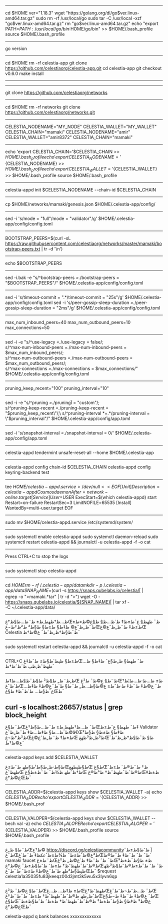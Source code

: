 
-------------------------------------------------
cd $HOME
ver="1.18.3"
wget "https://golang.org/dl/go$ver.linux-amd64.tar.gz"
sudo rm -rf /usr/local/go
sudo tar -C /usr/local -xzf "go$ver.linux-amd64.tar.gz"
rm "go$ver.linux-amd64.tar.gz"
echo "export PATH=$PATH:/usr/local/go/bin:$HOME/go/bin" >> $HOME/.bash_profile
source $HOME/.bash_profile

---------------------------------------------------
go version

--------------------------------------
cd $HOME
rm -rf celestia-app
git clone https://github.com/celestiaorg/celestia-app.git
cd celestia-app
git checkout v0.6.0
make install

-------------------------------------------------


-------------------------------------------
git clone https://github.com/celestiaorg/networks

-------------------------------
cd $HOME
rm -rf networks
git clone https://github.com/celestiaorg/networks.git

--------------------------
CELESTIA_NODENAME="MY_NODE" 
CELESTIA_WALLET="MY_WALLET"
CELESTIA_CHAIN="mamaki"
CELESTIA_NODENAME="amir" 
CELESTIA_WALLET="amir8372"
CELESTIA_CHAIN="mamaki"

----------------------------------------------------------
echo 'export CELESTIA_CHAIN='$CELESTIA_CHAIN >> $HOME/.bash_profile
echo 'export CELESTIA_NODENAME='${CELESTIA_NODENAME} >> $HOME/.bash_profile
echo 'export CELESTIA_WALLET='${CELESTIA_WALLET} >> $HOME/.bash_profile
source $HOME/.bash_profile

------------------------------------------------
celestia-appd init $CELESTIA_NODENAME --chain-id $CELESTIA_CHAIN

-------------------------------------
cp $HOME/networks/mamaki/genesis.json $HOME/.celestia-app/config/

---------------------------------------
sed -i 's/mode = \"full\"/mode = \"validator\"/g' $HOME/.celestia-app/config/config.toml

---------------------------------------------
BOOTSTRAP_PEERS=$(curl -sL https://raw.githubusercontent.com/celestiaorg/networks/master/mamaki/bootstrap-peers.txt | tr -d '\n')

--------------------------------------------------
echo $BOOTSTRAP_PEERS

------------------------------------------------
sed -i.bak -e "s/^bootstrap-peers *=.*/bootstrap-peers = \"$BOOTSTRAP_PEERS\"/" $HOME/.celestia-app/config/config.toml

-----------------------------------------------------------
sed -i 's/timeout-commit = ".*/timeout-commit = "25s"/g' $HOME/.celestia-app/config/config.toml
sed -i 's/peer-gossip-sleep-duration *=.*/peer-gossip-sleep-duration = "2ms"/g' $HOME/.celestia-app/config/config.toml

-----------------------------------------------------------------
max_num_inbound_peers=40 
max_num_outbound_peers=10 
max_connections=50

----------------------------------------------------------------
sed -i -e "s/^use-legacy *=.*/use-legacy = false/;\
s/^max-num-inbound-peers *=.*/max-num-inbound-peers = $max_num_inbound_peers/;\
s/^max-num-outbound-peers *=.*/max-num-outbound-peers = $max_num_outbound_peers/;\
s/^max-connections *=.*/max-connections = $max_connections/" $HOME/.celestia-app/config/config.toml

------------------------------------------------
pruning_keep_recent="100" 
pruning_interval="10"

------------------------------------------------------

sed -i -e "s/^pruning *=.*/pruningآ = \"custom\"/;\
s/^pruning-keep-recent *=.*/pruning-keep-recent = \"$pruning_keep_recent\"/;\
s/^pruning-interval *=.*/pruning-interval = \"$pruning_interval\"/" $HOME/.celestia-app/config/app.toml

--------------------------------------------

sed -i 's/snapshot-interval *=.*/snapshot-interval = 0/' $HOME/.celestia-app/config/app.toml

---------------------------------------------------
celestia-appd tendermint unsafe-reset-all --home $HOME/.celestia-app

---------------------------------------------------

celestia-appd config chain-id $CELESTIA_CHAIN
celestia-appd config keyring-backend test

-------------------------------------------------------
tee $HOME/celestia-appd.service > /dev/null <<EOF
[Unit]
  Description=celestia-appd Cosmos daemon
  After=network-online.target
[Service]
  User=$USER
  ExecStart=$(which celestia-appd) start
  Restart=on-failure
  RestartSec=3
  LimitNOFILE=65535
[Install]
  WantedBy=multi-user.target
EOF

---------------------------------------------------
sudo mv $HOME/celestia-appd.service /etc/systemd/system/

----------------------------------------------------
sudo systemctl enable celestia-appd
sudo systemctl daemon-reload
sudo systemctl restart celestia-appd && journalctl -u celestia-appd -f -o cat

------------------------------------------------------------
Press CTRL+C to stop the logs

-------------------------------------------------------------

sudo systemctl stop celestia-appd

--------------------------------------------------------------

cd $HOME
rm -rf ~/.celestia-app/data
mkdir -p ~/.celestia-app/data
SNAP_NAME=$(curl -s https://snaps.qubelabs.io/celestia/آ | \
    egrep -o ">mamaki.*tar" | tr -d ">")
wget -O - https://snaps.qubelabs.io/celestia/${SNAP_NAME}آ | tar xf - \
    -C ~/.celestia-app/data/

------------------------------------------------------------------
ظ…ظ†طھط¸ط± ط¨ظ…ط§ظ†غŒط¯ طھط§ ع¯ط±ظ‡ ط´ظ…ط§ ط§ع©ط«ط± ط¨ظ„ظˆع© ظ‡ط§ ط±ط§ ط§ط² ط²ظ†ط¬غŒط±ظ‡ ط¨ظ„ظˆع©غŒ Celestia ط¯ط§ظ†ظ„ظˆط¯ ع©ظ†ط¯

--------------------------------------------------
sudo systemctl restart celestia-appd && journalctl -u celestia-appd -f -o cat

-------------------------------------------------
CTRL+C ط±ط§ ظپط´ط§ط± ط¯ظ‡غŒط¯ طھط§ ظ„ط§ع¯ ظ‡ط§ ظ…طھظˆظ‚ظپ ط´ظˆظ†ط¯

---------------------------------
ظ‚ط¨ظ„ ط§ط² ط§ط¯ط§ظ…ظ‡طŒ ط¨ط§ ع©ط¯ ط²غŒط± ظ…ط·ظ…ط¦ظ† ط´ظˆغŒط¯ ع©ظ‡ ط¨ظ‡ ط·ظˆط± ع©ط§ظ…ظ„ ط¨ط§ ط´ط¨ع©ظ‡ ظ‡ظ…ع¯ط§ظ… ط´ط¯ظ‡ ط§غŒط¯ 

curl -s localhost:26657/status | grep block_height
------------------------------------------------
ط¨ط§غŒط¯ ظ…ظ†طھط¸ط± ط¨ظ…ط§ظ†غŒط¯ طھط§ ع¯ط±ظ‡ Validator ط´ظ…ط§ ظ‡ظ…ظ‡ ط¨ظ„ظˆع©â€Œظ‡ط§ ط±ط§ ط§ط² ط²ظ†ط¬غŒط±ظ‡ ط¨ظ„ظˆع©غŒ ط³ظ„ط³طھغŒط§ ط¯ط§ظ†ظ„ظˆط¯ ع©ظ†ط¯

---------------------------------------------------

celestia-appd keys add $CELESTIA_WALLET

ط§ط·ظ„ط§ط¹ط§طھ ط¯ط±غŒط§ظپطھغŒ ط§غŒظ† ط¨ط®ط´ ط±ظˆ طھظˆغŒ ظ†ظˆطھ ظ¾ط¯ ط¨ط±ط§غŒ ط®ظˆط¯طھظˆظ† ط°ط®غŒط±ظ‡ ع©ظ†غŒط¯

-----------------------------------
CELESTIA_ADDR=$(celestia-appd keys show $CELESTIA_WALLET -a) 
echo $CELESTIA_ADDR 
echo 'export CELESTIA_ADDR='${CELESTIA_ADDR} >> $HOME/.bash_prof

------------------------------------------------
CELESTIA_VALOPER=$(celestia-appd keys show $CELESTIA_WALLET --bech val -a) 
echo $CELESTIA_VALOPER 
echo 'export CELESTIA_VALOPER='${CELESTIA_VALOPER} >> $HOME/.bash_profile 
source $HOME/.bash_profile

--------------------------------------------
ط¨ط§ ظ„غŒظ†ع© https://discord.gg/celestiacommunityآ ظˆط§ط±ط¯ ط¯غŒط³ع©ظˆط±ط¯ ظ¾ط±ظˆعکظ‡ ط¨ط´غŒط¯ ظˆ ط¨ظ‡ ط¨ط®ط´ mamaki faucet  ط¨ط±غŒط¯ ظˆ ط¨ظ‡ ط´ع©ظ„ ط²غŒط± ط§ط¯ط±ط³ ط®ظˆط¯طھظˆظ† ط±ظˆ ظˆط§ط±ط¯ ع©ظ†غŒط¯ ظˆ ط¯ط±ط®ظˆط§ط³طھ ظپط§ط³طھ ط´ط¨ع©ظ‡ ط±ظˆ ط¨ط¯غŒط¯
$request celestia1a35035fu83jkeeqz00d3jmt3k5wu5x3lyvn6qp

------------------------------------- 
ط¨ط§ ع©ط¯ ط²غŒط± ظ‡ظ… ظ…غŒطھظˆظ†غŒط¯ ظ…ظˆط¬ظˆط¯غŒ ظˆظ„طھ ط®ظˆط¯طھظˆظ† ط±ظˆ ط¨ط¨ظ†غŒط¯  ع©ظ‡ ط¨ظ‡ ط¬ط§غŒ ط§غŒع©ط³ ظ‡ط§ ط§ط¯ط±ط³ ط®ظˆط¯طھظˆظ† ط±ظˆ ظˆط§ط±ط¯ ع©ظ†غŒط¯ 

celestia-appd q bank balances xxxxxxxxxxxxx
